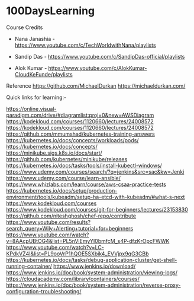 # 100DaysLearning

Course Credits
- Nana Janashia - https://www.youtube.com/c/TechWorldwithNana/playlists

- Sandip Das    - https://www.youtube.com/c/SandipDas-official/playlists

- Alok Kumar    - https://www.youtube.com/c/AlokKumar-CloudKeFunde/playlists

Reference
https://github.com/MichaelDurkan
https://michaeldurkan.com/

Quick links for learning:-

https://online.visual-paradigm.com/drive/#diagramlist:proj=0&new=AWSDiagram
https://kodekloud.com/courses/1120660/lectures/24008572
https://kodekloud.com/courses/1120660/lectures/24008572
https://github.com/mmumshad/kubernetes-training-answers
https://kubernetes.io/docs/concepts/workloads/pods/
https://kubernetes.io/docs/concepts/
https://minikube.sigs.k8s.io/docs/start/
https://github.com/kubernetes/minikube/releases
https://kubernetes.io/docs/tasks/tools/install-kubectl-windows/
https://www.udemy.com/courses/search/?q=jenkins&src=sac&kw=Jenki
https://www.udemy.com/course/learn-ansible/
https://www.whizlabs.com/learn/course/aws-csaa-practice-tests
https://kubernetes.io/docs/setup/production-environment/tools/kubeadm/setup-ha-etcd-with-kubeadm/#what-s-next
https://www.kodekloud.com/courses
https://www.kodekloud.com/courses/git-for-beginners/lectures/23153830
https://github.com/niteshghosh/chef-repo/contribute
https://www.youtube.com/results?search_query=Wily+Alerting+tutorial+for+beginners
https://www.youtube.com/watch?v=8AAcpUBtOG4&list=PL5nViEmyYI0bmfcM_s4P-dfzKrOpcFWWK
https://www.youtube.com/watch?v=LC-KPdkVZ4I&list=PL9ooVrP1hQOE5SXbik4_EVVjpx9qG3CBb
https://kubernetes.io/docs/tasks/debug-application-cluster/get-shell-running-container/
https://www.jenkins.io/download/
https://www.jenkins.io/doc/book/system-administration/viewing-logs/
https://cloudacademy.com/library/containers/courses/
https://www.jenkins.io/doc/book/system-administration/reverse-proxy-configuration-troubleshooting/
